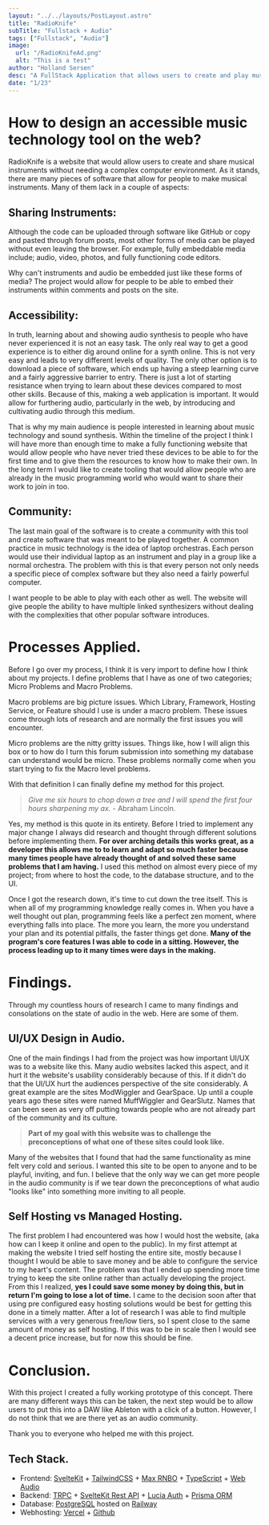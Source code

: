 ```yaml
---
layout: "../../layouts/PostLayout.astro"
title: "RadioKnife"
subTitle: "Fullstack + Audio"
tags: ["Fullstack", "Audio"]
image:
  url: "/RadioKnifeAd.png"
  alt: "This is a test"
author: "Holland Sersen"
desc: "A FullStack Application that allows users to create and play musical instruments all from the browser."
date: "1/23"
---
```


# How to design an accessible music technology tool on the web?

RadioKnife is a website that would allow users to create and share musical instruments without needing a complex computer environment. As it stands, there are many pieces of software that allow for people to make musical instruments. Many of them lack in a couple of aspects:

## Sharing Instruments:
Although the code can be uploaded through software like GitHub or copy and pasted through forum posts, most other forms of media can be played without even leaving the browser. For example, fully embeddable media include; audio, video, photos, and fully functioning code editors. 

Why can't instruments and audio be embedded just like these forms of media? The project would allow for people to be able to embed their instruments within comments and posts on the site.

## Accessibility:
In truth, learning about and showing audio synthesis to people who have never experienced it is not an easy task. The only real way to get a good experience is to either dig around online for a synth online. This is not very easy and leads to very different levels of quality. The only other option is to download a piece of software, which ends up having a steep learning curve and a fairly aggressive barrier to entry.
There is just a lot of starting resistance when trying to learn about these devices compared to most other skills.
Because of this, making a web application is important. It would allow for furthering audio, particularly in the web, by introducing and cultivating audio through this medium. 

That is why my main audience is people interested in learning about music technology and sound synthesis. Within the timeline of the project I think I will have more than enough time to make a fully functioning website that would allow people who have never tried these devices to be able to for the first time and to give them the resources to know how to make their own. In the long term I would like to create tooling that would allow people who are already in the music programming world who would want to share their work to join in too. 




## Community:
The last main goal of the software is to create a community with this tool and create software that was meant to be played together. A common practice in music technology is the idea of laptop orchestras. Each person would use their individual laptop as an instrument and play in a group like a normal orchestra. The problem with this is that every person not only needs a specific piece of complex software but they also need a fairly powerful computer. 

I want people to be able to play with each other as well. The website will give people the ability to have multiple linked synthesizers without dealing with the complexities that other popular software introduces.


# Processes Applied.

Before I go over my process, I think it is very import to define how I think about my projects. I define problems that I have as one of two categories; Micro Problems and Macro Problems. 

Macro problems are big picture issues. Which Library, Framework, Hosting Service, or Feature should I use is under a macro problem. These issues come through lots of research and are normally the first issues you will encounter.

Micro problems are the nitty gritty issues. Things like, how I will align this box or to how do I turn this forum submission into something my database can understand would be micro. These problems normally come when you start trying to fix the Macro level problems. 

With that definition I can finally define my method for this project.

> *Give me six hours to chop down a tree and I will spend the first four hours sharpening my ax.* - Abraham Lincoln. 

Yes, my method is this quote in its entirety. Before I tried to implement any major change I always did research and thought through different solutions before implementing them. **For over arching details this works great, as a developer this allows me to to learn and adapt so much faster because many times people have already thought of and solved these same problems that I am having.** I used this method on almost every piece of my project; from where to host the code, to the database structure, and to the UI. 

Once I got the research down, it's time to cut down the tree itself. This is when all of my programming knowledge really comes in. When you have a well thought out plan, programming feels like a perfect zen moment, where everything falls into place. The more you learn, the more you understand your plan and its potential pitfalls, the faster things get done. **Many of the program's core features I was able to code in a sitting. However, the process leading up to it many times were days in the making.** 


# Findings.

Through my countless hours of research I came to many findings and consolations on the state of audio in the web. Here are some of them. 

## UI/UX Design in Audio.
One of the main findings I had from the project was how important UI/UX was to a website like this. Many audio websites lacked this aspect, and it hurt it the website's usability considerably  because of this. If it didn't do that the UI/UX hurt the audiences perspective of the site considerably. A great example are the sites ModWiggler and GearSpace. Up until a couple years ago these sites were named MuffWiggler and GearSlutz. Names that can been seen as very off putting towards people who are not already part of the community and its culture. 

> **Part of my goal with this website was to challenge the preconceptions of what one of these sites could look like.** 

 Many of the websites that I found that had the same functionality as mine felt very cold and serious. I wanted this site to be open to anyone and to be playful, inviting, and fun. I believe that the only way we can get more people in the audio community is if we tear down the preconceptions of what audio "looks like" into something more inviting to all people. 

## Self Hosting vs Managed Hosting. 
The first problem I had encountered was how I would host the website, (aka how can I keep it online and open to the public). In my first attempt at making the website I tried self hosting the entire site, mostly because I thought I would be able to save money and be able to configure the service to my heart's content. The problem was that I ended up spending more time trying to keep the site online rather than actually developing the project. From this I realized, **yes I could save some money by doing this, but in return I'm going to lose a lot of time.** I came to the decision soon after that using pre configured easy hosting solutions would be best for getting this  done in a timely matter. After a lot of research I was able to find multiple services with a very generous free/low tiers, so I spent close to the same amount of money as self hosting. If this was to be in scale then I would see a decent price increase, but for now this should be fine.

# Conclusion.
With this project I created a fully working prototype of this concept. There are many different ways this can be taken, the next step would be to allow users to put this into a DAW like Ableton with a click of a button. However, I do not think that we are there yet as an audio community. 

Thank you to everyone who helped me with this project. 


## Tech Stack.
- Frontend: [SvelteKit](https://kit.svelte.dev/) + [TailwindCSS](https://tailwindcss.com/) + [Max RNBO](https://rnbo.cycling74.com/) + [TypeScript](https://www.typescriptlang.org/) + [Web Audio](https://webaudio.github.io/web-audio-api/#dom-baseaudiocontext-onstatechange)
- Backend: [TRPC](https://trpc.io/) + [SvelteKit Rest API](https://kit.svelte.dev/docs/routing) + [Lucia Auth](https://lucia-auth.com/) + [Prisma ORM](https://www.google.com/search?q=prisma+orm&sourceid=chrome&ie=UTF-8)
- Database: [PostgreSQL](https://www.postgresql.org/) hosted on [Railway](https://railway.app/) 
- Webhosting: [Vercel](https://vercel.com/dashboard) + [Github](https://github.com/) 